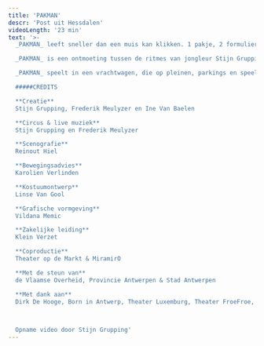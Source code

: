 ```yaml
---
title: 'PAKMAN'
descr: 'Post uit Hessdalen'
videoLength: '23 min'
text: '>-
  _PAKMAN_ leeft sneller dan een muis kan klikken. 1 pakje, 2 formulieren, 3 stempels, 6 handtekeningen, 450 keer per dag, 159.750 pakjes per jaar in ruil voor 10 vakantiedagen. _PAKMAN_ doorkruist het land om altijd precies op tijd pakjes af te leveren. In de laadbak van zijn kleine vrachtwagen wordt het publiek uitgenodigd voor een intense performance over een even eenzame als onzichtbare bewoner van onze virtuele economie.

  _PAKMAN_ is een ontmoeting tussen de ritmes van jongleur Stijn Grupping en drummer Frederik Meulyzer. Samen onderzoeken zij het ritme waaraan ‘deze’ tijd onderhevig is. Hoe verhoudt de opgelegde snelheid van _PAKMAN_ zich tot zijn natuurlijke ritmes als hartslag en ademhaling? Stijn en Frederik laten de ritmes en routines van hun botsballen en drums in dialoog treden. Samen maken ze live muziek, waarbij ze elkaar – elk met hun eigen instrument – versterken, tegenwerken, aanvullen en uitdagen.

  _PAKMAN_ speelt in een vrachtwagen, die op pleinen, parkings en speelplaatsen halt houdt. Vijfentwintig toeschouwers nemen mee plaats in de laadbak.

  #####CREDITS

  **Creatie**
  Stijn Grupping, Frederik Meulyzer en Ine Van Baelen

  **Circus & live muziek**
  Stijn Grupping en Frederik Meulyzer

  **Scenografie**
  Reinout Hiel

  **Bewegingsadvies**
  Karolien Verlinden

  **Kostuumontwerp**
  Linse Van Gool

  **Grafische vormgeving**
  Vildana Memic

  **Zakelijke leiding**
  Klein Verzet

  **Coproductie**
  Theater op de Markt & MiramirO

  **Met de steun van**
  de Vlaamse Overheid, Provincie Antwerpen & Stad Antwerpen

  **Met dank aan**
  Dirk De Hooge, Born in Antwerp, Theater Luxemburg, Theater FroeFroe, Martha!Tentatief en Circuscentrum voor werk- en repetitieruimte

  ‍

  Opname video door Stijn Grupping'
---
```

